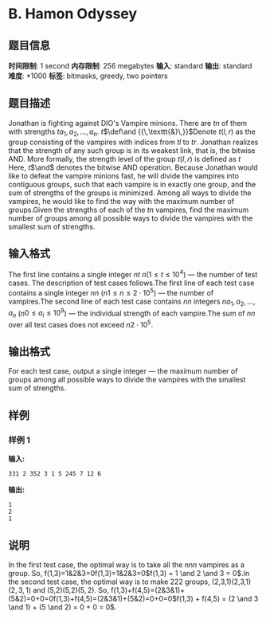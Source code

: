 # B. Hamon Odyssey

## 题目信息

**时间限制**: 1 second
**内存限制**: 256 megabytes
**输入**: standard
**输出**: standard
**难度**: *1000
**标签**: bitmasks, greedy, two pointers

## 题目描述

Jonathan is fighting against DIO's Vampire minions. There are $t$$n$ of them with strengths $t$$a_1, a_2, \dots, a_n$. $t$$\def\and {{\,\texttt{&}\,}}$Denote $t$$(l, r)$ as the group consisting of the vampires with indices from $t$$l$ to $t$$r$. Jonathan realizes that the strength of any such group is in its weakest link, that is, the bitwise AND. More formally, the strength level of the group $t$$(l, r)$ is defined as $t$ Here, $t$$\and$ denotes the bitwise AND operation. Because Jonathan would like to defeat the vampire minions fast, he will divide the vampires into contiguous groups, such that each vampire is in exactly one group, and the sum of strengths of the groups is minimized. Among all ways to divide the vampires, he would like to find the way with the maximum number of groups.Given the strengths of each of the $t$$n$ vampires, find the maximum number of groups among all possible ways to divide the vampires with the smallest sum of strengths.

## 输入格式

The first line contains a single integer $n$$t$ $n$$(1 \leq t \leq 10^4)$ — the number of test cases. The description of test cases follows.The first line of each test case contains a single integer $n$$n$ ($n$$1 \leq n \leq 2 \cdot 10^5$) — the number of vampires.The second line of each test case contains $n$$n$ integers $n$$a_1,a_2,\ldots,a_n$ ($n$$0 \leq a_i \leq 10^9$) — the individual strength of each vampire.The sum of $n$$n$ over all test cases does not exceed $n$$2 \cdot 10^5$.

## 输出格式

For each test case, output a single integer — the maximum number of groups among all possible ways to divide the vampires with the smallest sum of strengths.

## 样例

### 样例 1

**输入:**
```
331 2 352 3 1 5 245 7 12 6
```

**输出:**
```
1
2
1
```

## 说明

In the first test case, the optimal way is to take all the nn$n$ vampires as a group. So, f(1,3)=1&2&3=0f(1,3)=1&2&3=0$f(1,3) = 1 \and 2 \and 3 = 0$.In the second test case, the optimal way is to make 22$2$ groups, (2,3,1)(2,3,1)$(2,3,1)$ and (5,2)(5,2)$(5,2)$. So, f(1,3)+f(4,5)=(2&3&1)+(5&2)=0+0=0f(1,3)+f(4,5)=(2&3&1)+(5&2)=0+0=0$f(1,3) + f(4,5) = (2 \and 3 \and 1) + (5 \and 2) = 0 + 0 = 0$.
